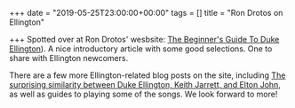 +++
date = "2019-05-25T23:00:00+00:00"
tags = []
title = "Ron Drotos on Ellington"

+++
Spotted over at Ron Drotos' wesbsite: [The Beginner's Guide To Duke Ellington](https://keyboardimprov.com/the-beginners-guide-to-duke-ellington/)). A nice introductory article with some good selections. One to share with Ellington newcomers.

There are a few more Ellington-related blog posts on the site, including [The surprising similarity between Duke Ellington, Keith Jarrett, and Elton John](https://keyboardimprov.com/the-surprising-similarity-between-duke-ellington-keith-jarrett-and-elton-john), as well as guides to playing some of the songs. We look forward to more!